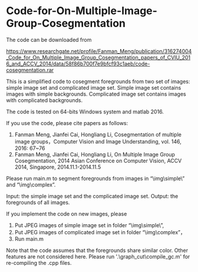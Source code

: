 # Code-for-On-Multiple-Image-Group-Cosegmentation

The code can be downloaded from 

https://www.researchgate.net/profile/Fanman_Meng/publication/316274004_Code_for_On_Multiple_Image_Group_Cosegmentation_papers_of_CVIU_2016_and_ACCV_2014/data/58f86b700f7e9bfcf93c1aeb/code-cosegmentation.rar

This is a simplified code to cosegment foregrounds from two set of images: simple image set and complicated image set. Simple image set contains images with simple backgrounds. Complicated image set contains images with complicated backgrounds.

The code is tested on 64-bits Windows system and matlab 2016.

If you use the code, please cite papers as follows:
1) Fanman Meng, Jianfei Cai, Hongliang Li, Cosegmentation of multiple image groups，Computer Vision and Image Understanding, vol. 146, 2016: 67~76
2) Fanman Meng, Jianfei Cai, Hongliang Li, On Multiple Image Group Cosegmentation, 2014 Asian Conference on Computer Vision, ACCV 2014, Singapore, 2014.11.1-2014.11.5

Please run main.m to segment foregrounds from images in “\img\simple\” and “\img\complex”.

Input: the simple image set and the complicated image set.
Output: the foregrounds of all images.

If you implement the code on new images, please 
1) Put JPEG images of simple image set in folder “\img\simple\”, 
2) Put JPEG images of complicated image set in folder “\img\complex”，
3) Run main.m

Note that the code assumes that the foregrounds share similar color. Other features are not considered here.
Please run '.\graph_cut\compile_gc.m' for re-compiling the .cpp files.
